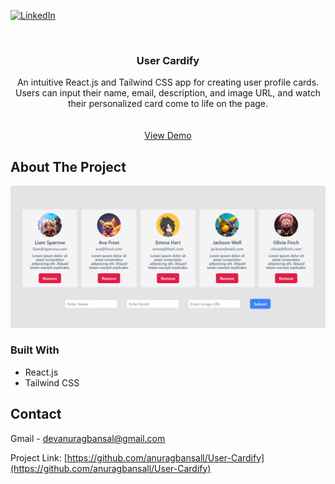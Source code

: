 [![LinkedIn][linkedin-shield]][linkedin-url]

<!-- PROJECT LOGO -->
<br />
<div align="center">

<h3 align="center">User Cardify</h3>

  <p align="center">
    An intuitive React.js and Tailwind CSS app for creating user profile cards. Users can input their name, email, description, and image URL, and watch their personalized card come to life on the page.
    <br />
    <br />
    <br />
    <a href="https://user-cardify.vercel.app/">View Demo</a>
  </p>
</div>


<!-- ABOUT THE PROJECT -->
## About The Project

[![Product Name Screen Shot][product-screenshot]](https://user-cardify.vercel.app/)

### Built With

* React.js
* Tailwind CSS


<!-- CONTACT -->
## Contact

Gmail - devanuragbansal@gmail.com

Project Link: [https://github.com/anuragbansall/User-Cardify](https://github.com/anuragbansall/User-Cardify)


<!-- MARKDOWN LINKS & IMAGES -->
[linkedin-shield]: https://img.shields.io/badge/-LinkedIn-black.svg?style=for-the-badge&logo=linkedin&colorB=555
[linkedin-url]: https://linkedin.com/in/anuragbansall
[product-screenshot]: ./public/product.png
